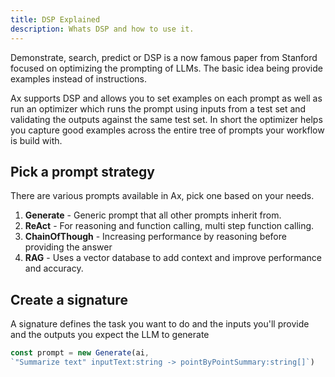 ```yaml
---
title: DSP Explained
description: Whats DSP and how to use it.
---
```


Demonstrate, search, predict or DSP is a now famous paper from Stanford focused on optimizing the prompting of LLMs. The basic idea being provide examples instead of instructions. 

Ax supports DSP and allows you to set examples on each prompt as well as run an optimizer which runs the prompt using inputs from a test set and validating the outputs against the same test set. In short the optimizer helps you capture good examples across the entire tree of prompts your workflow is build with.

## Pick a prompt strategy

There are various prompts available in Ax, pick one based on your needs.

1. **Generate** - Generic prompt that all other prompts inherit from.
2. **ReAct** - For reasoning and function calling, multi step function calling.
3. **ChainOfThough** - Increasing performance by reasoning before providing the answer
4. **RAG** - Uses a vector database to add context and improve performance and accuracy.


## Create a signature

A signature defines the task you want to do and the inputs you'll provide and the outputs you expect the LLM to generate

```typescript
const prompt = new Generate(ai, 
`"Summarize text" inputText:string -> pointByPointSummary:string[]`)
```